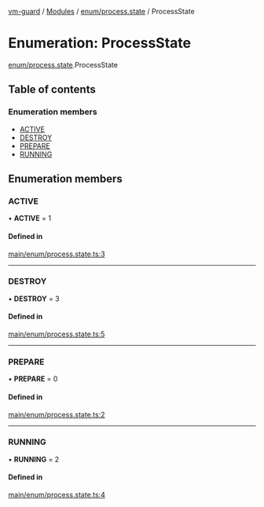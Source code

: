 [vm-guard](../README.md) / [Modules](../modules.md) / [enum/process.state](../modules/enum_process_state.md) / ProcessState

# Enumeration: ProcessState

[enum/process.state](../modules/enum_process_state.md).ProcessState

## Table of contents

### Enumeration members

- [ACTIVE](enum_process_state.processstate.md#active)
- [DESTROY](enum_process_state.processstate.md#destroy)
- [PREPARE](enum_process_state.processstate.md#prepare)
- [RUNNING](enum_process_state.processstate.md#running)

## Enumeration members

### ACTIVE

• **ACTIVE** = 1

#### Defined in

[main/enum/process.state.ts:3](https://github.com/canguser/vm-guard/blob/513627e/main/enum/process.state.ts#L3)

___

### DESTROY

• **DESTROY** = 3

#### Defined in

[main/enum/process.state.ts:5](https://github.com/canguser/vm-guard/blob/513627e/main/enum/process.state.ts#L5)

___

### PREPARE

• **PREPARE** = 0

#### Defined in

[main/enum/process.state.ts:2](https://github.com/canguser/vm-guard/blob/513627e/main/enum/process.state.ts#L2)

___

### RUNNING

• **RUNNING** = 2

#### Defined in

[main/enum/process.state.ts:4](https://github.com/canguser/vm-guard/blob/513627e/main/enum/process.state.ts#L4)
